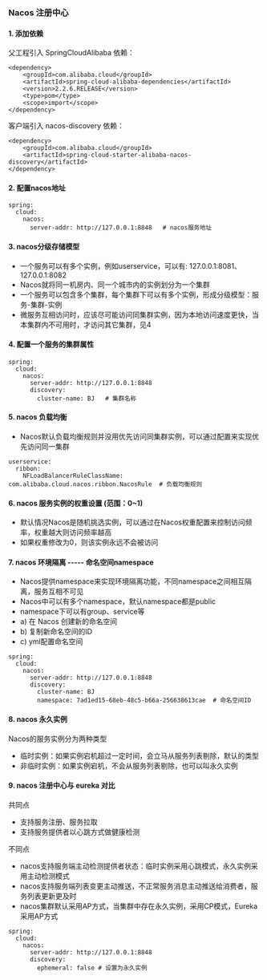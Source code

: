 ### Nacos 注册中心
#### 1. 添加依赖
父工程引入 SpringCloudAlibaba 依赖：
```
<dependency>
    <groupId>com.alibaba.cloud</groupId>
    <artifactId>spring-cloud-alibaba-dependencies</artifactId>
    <version>2.2.6.RELEASE</version>
    <type>pom</type>
    <scope>import</scope>
</dependency>
```
客户端引入 nacos-discovery 依赖：
```
<dependency>
    <groupId>com.alibaba.cloud</groupId>
    <artifactId>spring-cloud-starter-alibaba-nacos-discovery</artifactId>
</dependency>
```


#### 2. 配置nacos地址
```
spring:   
  cloud:
    nacos:
      server-addr: http://127.0.0.1:8848   # nacos服务地址
```


#### 3. nacos分级存储模型
* 一个服务可以有多个实例，例如userservice，可以有: 127.0.0.1:8081、127.0.0.1:8082
* Nacos就将同一机房内、同一个城市内的实例划分为一个集群
* 一个服务可以包含多个集群，每个集群下可以有多个实例，形成分级模型：服务-集群-实例
* 微服务互相访问时，应该尽可能访问同集群实例，因为本地访问速度更快，当本集群内不可用时，才访问其它集群，见4


#### 4. 配置一个服务的集群属性 
```
spring:
  cloud:
    nacos:
      server-addr: http://127.0.0.1:8848
      discovery:
        cluster-name: BJ   # 集群名称
```

#### 5. nacos 负载均衡
* Nacos默认负载均衡规则并没用优先访问同集群实例，可以通过配置来实现优先访问同一集群

```
userservice:
  ribbon:
    NFLoadBalancerRuleClassName: com.alibaba.cloud.nacos.ribbon.NacosRule  # 负载均衡规则
```


#### 6. nacos 服务实例的权重设置 (范围：0~1)
* 默认情况Nacos是随机挑选实例，可以通过在Nacos权重配置来控制访问频率，权重越大则访问频率越高
* 如果权重修改为0，则该实例永远不会被访问
 


#### 7. nacos 环境隔离 ----- 命名空间namespace
* Nacos提供namespace来实现环境隔离功能，不同namespace之间相互隔离，服务互相不可见
* Nacos中可以有多个namespace，默认namespace都是public
* namespace下可以有group、service等
* a) 在 Nacos 创建新的命名空间
* b) 复制新命名空间的ID
* c) yml配置命名空间
 
```
spring:
  cloud:
    nacos:
      server-addr: http://127.0.0.1:8848
      discovery:
        cluster-name: BJ
        namespace: 7ad1ed15-68eb-48c5-b66a-256638613cae  # 命名空间ID
```
 
#### 8. nacos 永久实例
Nacos的服务实例分为两种类型
* 临时实例：如果实例宕机超过一定时间，会立马从服务列表剔除，默认的类型
* 非临时实例：如果实例宕机，不会从服务列表剔除，也可以叫永久实例


#### 9. nacos 注册中心与 eureka 对比
共同点
* 支持服务注册、服务拉取
* 支持服务提供者以心跳方式做健康检测

不同点
* nacos支持服务端主动检测提供者状态：临时实例采用心跳模式，永久实例采用主动检测模式
* nacos支持服务端列表变更主动推送，不正常服务消息主动推送给消费者，服务列表更新更及时
* nacos集群默认采用AP方式，当集群中存在永久实例，采用CP模式，Eureka采用AP方式
```
spring:
  cloud:
    nacos:
      server-addr: http://127.0.0.1:8848
      discovery:
        ephemeral: false # 设置为永久实例
```